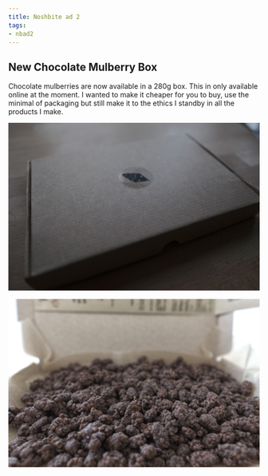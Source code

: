 ```yaml
---
title: Noshbite ad 2
tags:
- nbad2
---
```


## New Chocolate Mulberry Box

Chocolate mulberries are now available in a 280g box. This in only available online at the moment. I wanted to make it cheaper for you to buy, use the minimal of packaging but still make it to the ethics I standby in all the products I make.

![choc-mulberry-box.jpeg](/uploads/choc-mulberry-box.jpeg)   

![choc mulberries](/uploads/choc-mulberry-box-open.jpeg)


